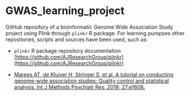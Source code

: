 # GWAS_learning_project

GitHub repository of a bioinformatic Genome Wide Association Study project using
Plink through `plinkr` R package. For learning puropses other repositories,
scripts and sources have been used, such as:

- `plinkr` R package repository documentation
  [https://github.com/AJResearchGroup/plinkr](https://github.com/AJResearchGroup/plinkr)
* [ Marees AT, de Kluiver H, Stringer S, et al. A tutorial on conducting genome-wide association studies: Quality control and statistical analysis. Int J Methods Psychiatr Res. 2018; 27:e1608.](https://onlinelibrary.wiley.com/doi/10.1002/mpr.1608)

